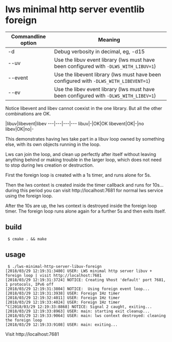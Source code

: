 # lws minimal http server eventlib foreign

Commandline option|Meaning
---|---
-d <loglevel>|Debug verbosity in decimal, eg, -d15
--uv|Use the libuv event library (lws must have been configured with `-DLWS_WITH_LIBUV=1`)
--event|Use the libevent library (lws must have been configured with `-DLWS_WITH_LIBEVENT=1`)
--ev|Use the libev event library (lws must have been configured with `-DLWS_WITH_LIBEV=1`)

Notice libevent and libev cannot coexist in the one library.  But all the other combinations are OK.

 |libuv|libevent|libev
---|---|---|---
libuv|-|OK|OK
libevent|OK|-|no
libev|OK|no|-

This demonstrates having lws take part in a libuv loop owned by
something else, with its own objects running in the loop.

Lws can join the loop, and clean up perfectly after itself without
leaving anything behind or making trouble in the larger loop, which
does not need to stop during lws creation or destruction.

First the foreign loop is created with a 1s timer, and runs alone for 5s.

Then the lws context is created inside the timer callback and runs for 10s...
during this period you can visit http://localhost:7681 for normal lws
service using the foreign loop.

After the 10s are up, the lws context is destroyed inside the foreign loop
timer.  The foreign loop runs alone again for a further 5s and then
exits itself.

## build

```
 $ cmake . && make
```

## usage

```
 $ ./lws-minimal-http-server-libuv-foreign
[2018/03/29 12:19:31:3480] USER: LWS minimal http server libuv + foreign loop | visit http://localhost:7681
[2018/03/29 12:19:31:3724] NOTICE: Creating Vhost 'default' port 7681, 1 protocols, IPv6 off
[2018/03/29 12:19:31:3804] NOTICE:  Using foreign event loop...
[2018/03/29 12:19:31:3938] USER: Foreign 1Hz timer
[2018/03/29 12:19:32:4011] USER: Foreign 1Hz timer
[2018/03/29 12:19:33:4024] USER: Foreign 1Hz timer
^C[2018/03/29 12:19:33:8868] NOTICE: Signal 2 caught, exiting...
[2018/03/29 12:19:33:8963] USER: main: starting exit cleanup...
[2018/03/29 12:19:33:9064] USER: main: lws context destroyed: cleaning the foreign loop
[2018/03/29 12:19:33:9108] USER: main: exiting...
```

Visit http://localhost:7681

